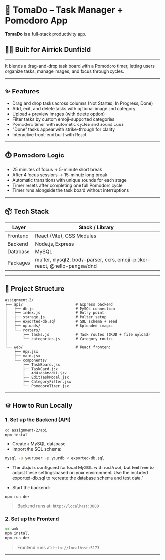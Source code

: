 # 🍅 TomaDo – Task Manager + Pomodoro App

**TomaDo** is a full-stack productivity app. 

## 👨‍💼 Built for **Airrick Dunfield**  

---
It blends a drag-and-drop task board with a Pomodoro timer, letting users organize tasks, manage images, and focus through cycles.

---

## ✨ Features

- Drag and drop tasks across columns (Not Started, In Progress, Done)
- Add, edit, and delete tasks with optional image and category
- Upload + preview images (with delete option)
- Filter tasks by custom emoji-supported categories
- Pomodoro timer with automatic cycles and sound cues
- "Done" tasks appear with strike-through for clarity
- Interactive front-end built with React

---

## ⏱️ Pomodoro Logic

- 25 minutes of focus → 5-minute short break
- After 4 focus sessions → 15-minute long break
- Automatic transitions with unique sounds for each stage
- Timer resets after completing one full Pomodoro cycle
- Timer runs alongside the task board without interruptions

---

## 📦 Tech Stack

| Layer      | Stack / Library                                  |
|------------|--------------------------------------------------|
| Frontend   | React (Vite), CSS Modules                        |
| Backend    | Node.js, Express                                 |
| Database   | MySQL                                            |
| Packages   | multer, mysql2, body-parser, cors, emoji-picker-react, @hello-pangea/dnd |

---

## 📁 Project Structure

```
assignment-2/
├── api/                        # Express backend
│   ├── db.js                   # MySQL connection
│   ├── index.js                # Entry point
│   ├── storage.js              # Multer setup
│   ├── exported-db.sql         # SQL schema + seed
│   ├── uploads/                # Uploaded images
│   └── routers/
│       ├── tasks.js            # Task routes (CRUD + file upload)
│       └── categories.js       # Category routes
│
└── web/                        # React frontend
    ├── App.jsx
    ├── main.jsx
    └── components/
        ├── TaskBoard.jsx
        ├── TaskCard.jsx
        ├── AddTaskModal.jsx
        ├── EditTaskModal.jsx
        ├── CategoryFilter.jsx
        └── PomodoroTimer.jsx
```

---

## ⚙️ How to Run Locally

### 1. Set up the Backend (API)

```bash
cd assignment-2/api
npm install
```

- Create a MySQL database
- Import the SQL schema:

```bash
mysql -u youruser -p yourdb < exported-db.sql
```

- The db.js is configured for local MySQL with root/root, but feel free to adjust these settings based on your environment. Use the included exported-db.sql to recreate the database schema and test data."


- Start the backend:

```bash
npm run dev
```

> Backend runs at: `http://localhost:3000`

### 2. Set up the Frontend

```bash
cd web
npm install
npm run dev
```

> Frontend runs at: `http://localhost:5173`

---





